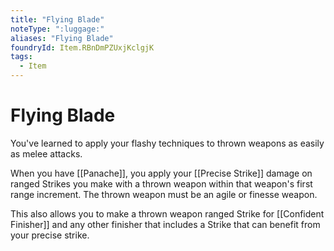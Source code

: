 ```yaml
---
title: "Flying Blade"
noteType: ":luggage:"
aliases: "Flying Blade"
foundryId: Item.RBnDmPZUxjKclgjK
tags:
  - Item
---
```


# Flying Blade

You've learned to apply your flashy techniques to thrown weapons as easily as melee attacks.

When you have [[Panache]], you apply your [[Precise Strike]] damage on ranged Strikes you make with a thrown weapon within that weapon's first range increment. The thrown weapon must be an agile or finesse weapon.

This also allows you to make a thrown weapon ranged Strike for [[Confident Finisher]] and any other finisher that includes a Strike that can benefit from your precise strike.
